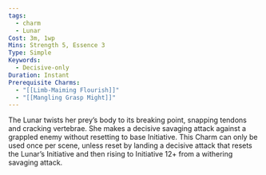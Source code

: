 ```yaml
---
tags:
  - charm
  - Lunar
Cost: 3m, 1wp
Mins: Strength 5, Essence 3
Type: Simple
Keywords:
  - Decisive-only
Duration: Instant
Prerequisite Charms:
  - "[[Limb-Maiming Flourish]]"
  - "[[Mangling Grasp Might]]"
---
```

The Lunar twists her prey’s body to its breaking point, snapping tendons and cracking vertebrae. She makes a decisive savaging attack against a grappled enemy without resetting to base Initiative. This Charm can only be used once per scene, unless reset by landing a decisive attack that resets the Lunar’s Initiative and then rising to Initiative 12+ from a withering savaging attack.